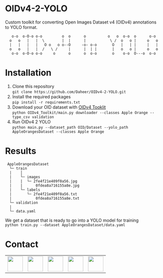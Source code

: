 # OIDv4-2-YOLO
Custom toolkit for converting Open Images Dataset v4 (OIDv4) annotations to YOLO format.

```
   o-o  o-O-o o-o         o  o      o          o   o  o-o  o      o-o 
  o   o   |   |  \        |  |      |           \ /  o   o |     o   o
  |   |   |   |   O o   o o--O     -o- o-o       O   |   | |     |   |
  o   o   |   |  /   \ /     |      |  | |       |   o   o |     o   o
   o-o  o-O-o o-o     o      o      o  o-o       o    o-o  O---o  o-o 
```
# Installation

1. Clone this repository <br>
`git clone https://github.com/Daheer/OIDv4-2-YOLO.git`
2. Install the required packages <br>
`pip install -r requirements.txt`
3. Download your OID dataset with [OIDv4 Tooklit](https://github.com/EscVM/OIDv4_ToolKit) <br>
`python OIDv4_Toolkit/main.py downloader --classes Apple Orange --type_csv validation`
4. Run OIDv4 2 YOLO <br>
`python main.py --dataset_path OID/Dataset --yolo_path AppleOrangesDataset --classes Apple Orange`

# Results
```
 AppleOrangesDataset   
  └─ train
  |    │
  |    └─ images
  |    |  └─ 2fe4f21e409f0a56.jpg
  |    |      0fdea8a716155a8e.jpg
  |    └─ labels
  |       └─ 2fe4f21e409f0a56.txt
  |           0fdea8a716155a8e.txt
  └─ validation
  |
  └─ data.yaml
```
We get a dataset that is ready to go into a YOLO model for training <br>
`python train.py --dataset AppleOrangesDataset/data.yaml`

# Contact

<table align = 'center'>
    <tbody>
        <tr>
            <td><a href="mailto: dahiru.ibrahim@outlook.com">
            <img height="50" src="https://www.vectorlogo.zone/logos/gmail/gmail-ar21.svg" />
            </a></td>
            <td><a href="https://www.youtube.com/@deedaxinc">
            <img height="50" src="https://www.vectorlogo.zone/logos/youtube/youtube-ar21.svg" />
            </a></td>
            <td><a href="https://github.com/Daheer/OIDv4-2-YOLO">
            <img height="50" src="https://www.vectorlogo.zone/logos/github/github-ar21.svg" />
            </a></td>
            <td><a href="https://twitter.com/DeedaxInc">
            <img height="50" src="https://www.vectorlogo.zone/logos/twitter/twitter-ar21.svg" />
            </a></td>
            <td><a href="http://instagram.com/deedax_inc">
            <img height="50" src="https://www.vectorlogo.zone/logos/instagram/instagram-ar21.svg"/>
            </a></td>
        </tr>
    </tbody>
</table>
